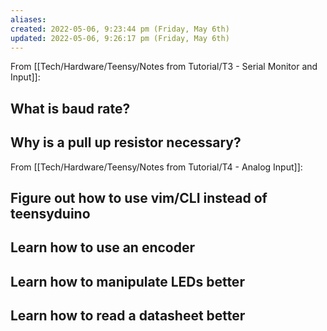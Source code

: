 ```yaml
---
aliases: 
created: 2022-05-06, 9:23:44 pm (Friday, May 6th)
updated: 2022-05-06, 9:26:17 pm (Friday, May 6th)
---
```

From [[Tech/Hardware/Teensy/Notes from Tutorial/T3 - Serial Monitor and Input]]:

## What is baud rate?
## Why is a pull up resistor necessary?


From [[Tech/Hardware/Teensy/Notes from Tutorial/T4 - Analog Input]]:

## Figure out how to use vim/CLI instead of teensyduino

## Learn how to use an encoder

## Learn how to manipulate LEDs better

## Learn how to read a datasheet better